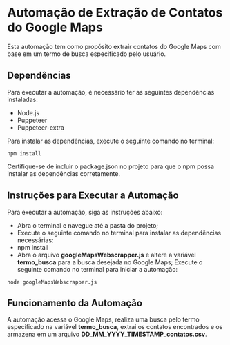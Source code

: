 # Automação de Extração de Contatos do Google Maps

Esta automação tem como propósito extrair contatos do Google Maps com base em um termo de busca especificado pelo usuário.

## Dependências
Para executar a automação, é necessário ter as seguintes dependências instaladas:

- Node.js
- Puppeteer
- Puppeteer-extra

Para instalar as dependências, execute o seguinte comando no terminal:

```
npm install
```

Certifique-se de incluir o package.json no projeto para que o npm possa instalar as dependências corretamente.

## Instruções para Executar a Automação
Para executar a automação, siga as instruções abaixo:

- Abra o terminal e navegue até a pasta do projeto;
- Execute o seguinte comando no terminal para instalar as dependências necessárias:
- npm install
- Abra o arquivo <b>googleMapsWebscrapper.js</b> e altere a variável <b>termo_busca</b> para a busca desejada no Google Maps;
Execute o seguinte comando no terminal para iniciar a automação:
```
node googleMapsWebscrapper.js
```

## Funcionamento da Automação
A automação acessa o Google Maps, realiza uma busca pelo termo especificado na variável <b>termo_busca</b>, extrai os contatos encontrados e os armazena em um arquivo <b>DD_MM_YYYY_TIMESTAMP_contatos.csv</b>.
